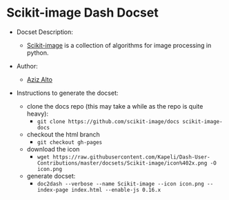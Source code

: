 Scikit-image Dash Docset
=======================

- Docset Description:
    - [Scikit-image](http://scikit-image.org/) is a collection of algorithms for image processing in python.

- Author:
    - [Aziz Alto](https://github.com/iamaziz)

- Instructions to generate the docset:
    - clone the docs repo (this may take a while as the repo is quite heavy):
        - `git clone https://github.com/scikit-image/docs scikit-image-docs`
    - checkout the html branch
        - `git checkout gh-pages`
    - download the icon
        - `wget https://raw.githubusercontent.com/Kapeli/Dash-User-Contributions/master/docsets/Scikit-image/icon%402x.png -O icon.png`
    - generate docset:
    	- `doc2dash --verbose --name Scikit-image --icon icon.png --index-page index.html --enable-js 0.16.x`
